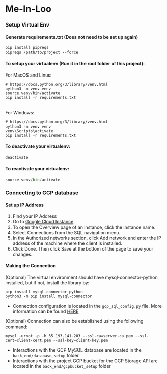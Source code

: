 # Me-In-Loo

### Setup Virtual Env
#### Generate requirements.txt (Does not need to be set up again)
```
pip install pipreqs
pipreqs /path/to/project --force
```
#### To setup your virtualenv (Run it in the root folder of this project):
For MacOS and Linus:
```
# https://docs.python.org/3/library/venv.html
python3 -m venv venv
source venv/bin/activate
pip install -r requirements.txt
```
\
For Windows:
```
# https://docs.python.org/3/library/venv.html
python3 -m venv venv
venv\Scripts\activate
pip install -r requirements.txt
```

#### To deactivate your virtualenv:
```python
deactivate
```
#### To reactivate your virtualenv:
```python
source venv/bin/activate
```

### Connecting to GCP database
#### Set up IP Address
1. Find your IP Address
2. Go to [Google Cloud Instance](https://console.cloud.google.com/sql/instances?_ga=2.25871866.61236775.1665947265-1411528501.1662669640&_gac=1.85340651.1665947265.Cj0KCQjw166aBhDEARIsAMEyZh4mQELDcwVM3bcKHpPkkjoLNOJIkUfZA8_u45XU0PaDRMfmAu8saUoaAg8lEALw_wcB&project=dynamic-branch-308302)
3. To open the Overview page of an instance, click the instance name.
4. Select Connections from the SQL navigation menu.
5. In the Authorized networks section, click Add network and enter the IP address of the machine where the client is installed.
6. Click Done. Then click Save at the bottom of the page to save your changes.

#### Making the Connection
(Optional) The virtual environment should have mysql-connector-python installed, but if not, install the library by:
```
pip install mysql-connector-python
python3 -m pip install mysql-connector
```
- Connection configuration is located in the `gcp_sql_config.py` file. More information can be found [HERE](https://towardsdatascience.com/sql-on-the-cloud-with-python-c08a30807661)

(Optional) Connection can also be established using the following command:
```
mysql -uroot -p -h 35.193.141.203 --ssl-ca=server-ca.pem --ssl-cert=client-cert.pem --ssl-key=client-key.pem
```
- Interactions with the GCP MySQL database are located in the `back_end/database_setup` folder
- Interactions with the project GCP bucket for the GCP Storage API are located in the `back_end/gcpbucket_setup` folder
